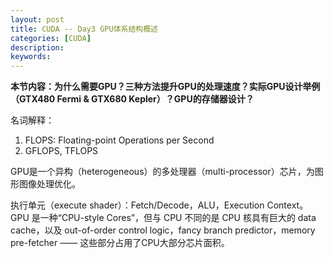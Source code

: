 ```yaml
---
layout: post
title: CUDA -- Day3 GPU体系结构概述
categories: [CUDA]
description: 
keywords: 
---
```


**本节内容：为什么需要GPU？三种方法提升GPU的处理速度？实际GPU设计举例（GTX480 Fermi & GTX680 Kepler）？GPU的存储器设计？**

名词解释：

1. FLOPS: Floating-point Operations per Second
2. GFLOPS, TFLOPS

GPU是一个异构（heterogeneous）的多处理器（multi-processor）芯片，为图形图像处理优化。

执行单元（execute shader）：Fetch/Decode，ALU，Execution Context。GPU 是一种“CPU-style Cores”，但与 CPU 不同的是 CPU 核具有巨大的 data cache，以及 out-of-order control logic，fancy branch predictor，memory pre-fetcher —— 这些部分占用了CPU大部分芯片面积。